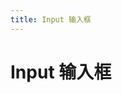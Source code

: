 ```yaml
---
title: Input 输入框
---
```

# Input 输入框

<ClientOnly>
  <input-demo-cn></input-demo-cn>
</ClientOnly>

<input-attributes-cn></input-attributes-cn>